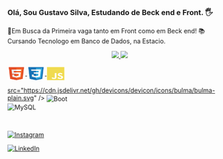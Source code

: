 ### Olá, Sou Gustavo Silva, Estudando de Beck end e Front. 🖐️

 📸Em Busca da Primeira vaga tanto em Front como em Beck end!
 📚Cursando Tecnologo em Banco de Dados, na Estacio.
 
<div align="center">
  <a href="https://github.com/DevZorgg">
  <img height="180em" src="https://github-readme-stats.vercel.app/api?username=DevZorgg&show_icons=true&theme=cobalt&include_all_commits=true&count_private=true"/>
  <img height="180em" src="https://github-readme-stats.vercel.app/api/top-langs/?username=DevZorgg&layout=compact&langs_count=7&theme=cobalt"/>
</div>
    
<div style="display: inline_block"><br>
    <img align="center" alt="HTML" height="30" width="40" src="https://raw.githubusercontent.com/devicons/devicon/master/icons/html5/html5-original.svg">
    <img align="center" alt="CSS" height="30" width="40" src="https://raw.githubusercontent.com/devicons/devicon/master/icons/css3/css3-original.svg">
    <img align="center" alt="Js" height="30" width="40" src="https://raw.githubusercontent.com/devicons/devicon/master/icons/javascript/javascript-plain.svg">
  
src="https://cdn.jsdelivr.net/gh/devicons/devicon/icons/bulma/bulma-plain.svg" /> 
  <img align="center" alt="Boot" height="30" width="40"  
src="https://cdn.jsdelivr.net/gh/devicons/devicon/icons/mongodb/mongodb-original-wordmark.svg" />  
  <img align="center" alt="MySQL" height="30" width="40"  
src="https://cdn.jsdelivr.net/gh/devicons/devicon/icons/mysql/mysql-original.svg" />    
</div>
 <br>   
    
    
    
   
   

[![Instagram](https://img.shields.io/badge/Instagram-E4405F?style=for-the-badge&logo=instagram&logoColor=white)](https://www.instagram.com/gustavk1/)

[![LinkedIn](https://img.shields.io/badge/LinkedIn-0077B5?style=for-the-badge&logo=linkedin&logoColor=white)](https://www.linkedin.com/feed/)



